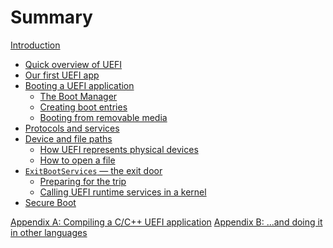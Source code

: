 # Summary

[Introduction](./Introduction.md)

- [Quick overview of UEFI](./1-QuickOverviewOfUEFI.md)
- [Our first UEFI app]()
- [Booting a UEFI application]()
  - [The Boot Manager]()
  - [Creating boot entries]()
  - [Booting from removable media]()
- [Protocols and services]()
- [Device and file paths]()
  - [How UEFI represents physical devices]()
  - [How to open a file]()
- [`ExitBootServices` — the exit door]()
  - [Preparing for the trip]()
  - [Calling UEFI runtime services in a kernel]()
- [Secure Boot]()

[Appendix A: Compiling a C/C++ UEFI application]()
[Appendix B: ...and doing it in other languages]()
